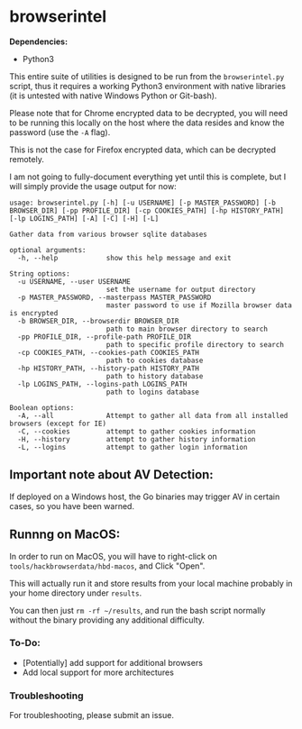 # browserintel

**Dependencies:**

- Python3

This entire suite of utilities is designed to be run from the `browserintel.py` script, thus it requires a working Python3 environment with native libraries (it is untested with native Windows Python or Git-bash).

Please note that for Chrome encrypted data to be decrypted, you will need to be running this locally on the host where the data resides and know the password (use the `-A` flag).

This is not the case for Firefox encrypted data, which can be decrypted remotely.

I am not going to fully-document everything yet until this is complete, but I will simply provide the usage output for now:

```
usage: browserintel.py [-h] [-u USERNAME] [-p MASTER_PASSWORD] [-b BROWSER_DIR] [-pp PROFILE_DIR] [-cp COOKIES_PATH] [-hp HISTORY_PATH] [-lp LOGINS_PATH] [-A] [-C] [-H] [-L]

Gather data from various browser sqlite databases

optional arguments:
  -h, --help            show this help message and exit

String options:
  -u USERNAME, --user USERNAME
                        set the username for output directory
  -p MASTER_PASSWORD, --masterpass MASTER_PASSWORD
                        master password to use if Mozilla browser data is encrypted
  -b BROWSER_DIR, --browserdir BROWSER_DIR
                        path to main browser directory to search
  -pp PROFILE_DIR, --profile-path PROFILE_DIR
                        path to specific profile directory to search
  -cp COOKIES_PATH, --cookies-path COOKIES_PATH
                        path to cookies database
  -hp HISTORY_PATH, --history-path HISTORY_PATH
                        path to history database
  -lp LOGINS_PATH, --logins-path LOGINS_PATH
                        path to logins database

Boolean options:
  -A, --all             Attempt to gather all data from all installed browsers (except for IE)
  -C, --cookies         attempt to gather cookies information
  -H, --history         attempt to gather history information
  -L, --logins          attempt to gather login information
```

## Important note about AV Detection:

If deployed on a Windows host, the Go binaries may trigger AV in certain cases, so you have been warned.

## Runnng on MacOS:

In order to run on MacOS, you will have to right-click on `tools/hackbrowserdata/hbd-macos`, and Click "Open".

This will actually run it and store results from your local machine probably in your home directory under `results`.

You can then just `rm -rf ~/results`, and run the bash script normally without the binary providing any additional difficulty.

### To-Do:

- [Potentially] add support for additional browsers
- Add local support for more architectures

### Troubleshooting

For troubleshooting, please submit an issue.
